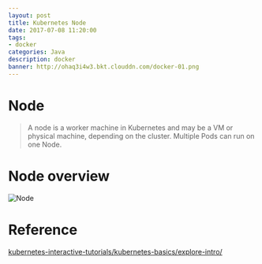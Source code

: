 ```yaml
---
layout: post
title: Kubernetes Node
date: 2017-07-08 11:20:00
tags:
- docker
categories: Java
description: docker
banner: http://ohaq3i4w3.bkt.clouddn.com/docker-01.png
---
```


# Node

> A node is a worker machine in Kubernetes and may be a VM or physical machine, depending on the cluster. Multiple Pods can run on one Node.


# Node overview
![Node](https://d33wubrfki0l68.cloudfront.net/5cb72d407cbe2755e581b6de757e0d81760d5b86/a9df9/docs/tutorials/kubernetes-basics/public/images/module_03_nodes.svg)



# Reference
[kubernetes-interactive-tutorials/kubernetes-basics/explore-intro/](https://kubernetes.io/docs/tutorials/kubernetes-basics/explore-intro/)
